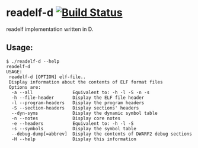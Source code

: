 # readelf-d [![Build Status](https://secure.travis-ci.org/kubo39/readelf-d.svg?branch=master)](http://travis-ci.org/kubo39/readelf-d)

readelf implementation written in D.

## Usage:

```console
$ ./readelf-d --help
readelf-d
USAGE:
 readelf-d [OPTION] elf-file..
 Display information about the contents of ELF format files
 Options are:
  -a --all               Equivalent to: -h -l -S -n -s
  -h --file-header       Display the ELF file header
  -l --program-headers   Display the program headers
  -S --section-headers   Display sections' headers
  --dyn-syms             Display the dynamic symbol table
  -n --notes             Display core notes
  -e --headers           Equivalent to: -h -l -S
  -s --symbols           Display the symbol table
  --debug-dump[=abbrev]  Display the contents of DWARF2 debug sections
  -H --help              Display this information
```
